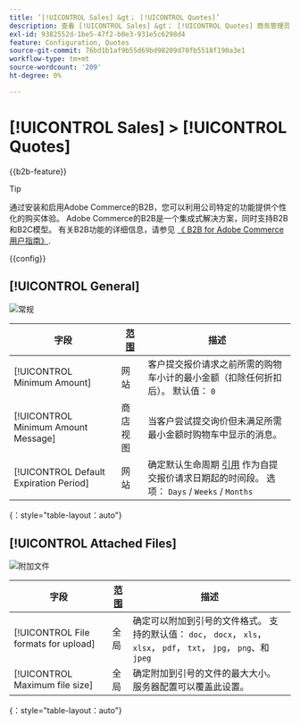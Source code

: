 ```yaml
---
title: ’[!UICONTROL Sales] &gt； [!UICONTROL Quotes]’
description: 查看 [!UICONTROL Sales] &gt； [!UICONTROL Quotes] 商务管理员页面。
exl-id: 9382552d-1be5-47f2-b0e3-931e5c6298d4
feature: Configuration, Quotes
source-git-commit: 76bd1b1af9b55d69bd98209d70fb5518f190a3e1
workflow-type: tm+mt
source-wordcount: '209'
ht-degree: 0%

---
```


# [!UICONTROL Sales] > [!UICONTROL Quotes]

{{b2b-feature}}

>[!TIP]
>
>通过安装和启用Adobe Commerce的B2B，您可以利用公司特定的功能提供个性化的购买体验。 Adobe Commerce的B2B是一个集成式解决方案，同时支持B2B和B2C模型。 有关B2B功能的详细信息，请参见 [《 B2B for Adobe Commerce用户指南》](https://experienceleague.adobe.com/docs/commerce-admin/b2b/introduction.html).

{{config}}

<!-- [Quotes](https://docs.magento.com/user-guide/sales/quotes.html) -->

## [!UICONTROL General]

![常规](./assets/quotes-general.png)<!-- zoom -->

| 字段 | [范围](../../getting-started/websites-stores-views.md#scope-settings) | 描述 |
|--- |--- |--- |
| [!UICONTROL Minimum Amount] | 网站 | 客户提交报价请求之前所需的购物车小计的最小金额（扣除任何折扣后）。 默认值： `0` |
| [!UICONTROL Minimum Amount Message] | 商店视图 | 当客户尝试提交询价但未满足所需最小金额时购物车中显示的消息。 |
| [!UICONTROL Default Expiration Period] | 网站 | 确定默认生命周期 [引用](../../b2b/quote-price-negotiation.md) 作为自提交报价请求日期起的时间段。 选项： `Days` / `Weeks` / `Months` |

{：style=&quot;table-layout：auto&quot;}

## [!UICONTROL Attached Files]

![附加文件](./assets/quotes-attached-files.png)<!-- zoom -->

| 字段 | [范围](../../getting-started/websites-stores-views.md#scope-settings) | 描述 |
|--- |--- |--- |
| [!UICONTROL File formats for upload] | 全局 | 确定可以附加到引号的文件格式。 支持的默认值： `doc`， `docx`， `xls`， `xlsx`， `pdf`， `txt`， `jpg`， `png`、和 `jpeg` |
| [!UICONTROL Maximum file size] | 全局 | 确定附加到引号的文件的最大大小。 服务器配置可以覆盖此设置。 |

{：style=&quot;table-layout：auto&quot;}
